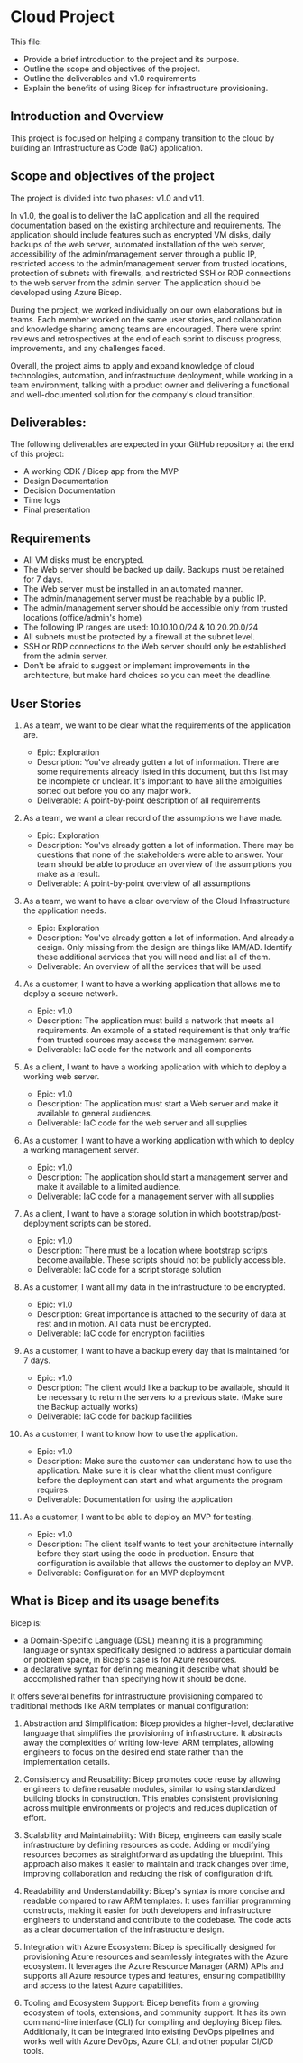 # Cloud Project

This file:

- Provide a brief introduction to the project and its purpose.
- Outline the scope and objectives of the project.
- Outline the deliverables and v1.0 requirements
- Explain the benefits of using Bicep for infrastructure provisioning.

## Introduction and Overview

This project is focused on helping a company transition to the cloud by building an Infrastructure as Code (IaC) application.

## Scope and objectives of the project

The project is divided into two phases: v1.0 and v1.1.

In v1.0, the goal is to deliver the IaC application and all the required documentation based on the existing architecture and requirements. The application should include features such as encrypted VM disks, daily backups of the web server, automated installation of the web server, accessibility of the admin/management server through a public IP, restricted access to the admin/management server from trusted locations, protection of subnets with firewalls, and restricted SSH or RDP connections to the web server from the admin server. The application should be developed using Azure Bicep.

During the project, we worked individually on our own elaborations but in teams. Each member worked on the same user stories, and collaboration and knowledge sharing among teams are encouraged. There were sprint reviews and retrospectives at the end of each sprint to discuss progress, improvements, and any challenges faced.

Overall, the project aims to apply and expand knowledge of cloud technologies, automation, and infrastructure deployment, while working in a team environment, talking with a product owner and delivering a functional and well-documented solution for the company's cloud transition.

## Deliverables:

The following deliverables are expected in your GitHub repository at the end of this project:

- A working CDK / Bicep app from the MVP
- Design Documentation
- Decision Documentation
- Time logs
- Final presentation

## Requirements

- All VM disks must be encrypted.
- The Web server should be backed up daily. Backups must be retained for 7 days.
- The Web server must be installed in an automated manner.
- The admin/management server must be reachable by a public IP.
- The admin/management server should be accessible only from trusted locations (office/admin's home)
- The following IP ranges are used: 10.10.10.0/24 & 10.20.20.0/24
- All subnets must be protected by a firewall at the subnet level.
- SSH or RDP connections to the Web server should only be established from the admin server.
- Don't be afraid to suggest or implement improvements in the architecture, but make hard choices so you can meet the deadline.

## User Stories

1. As a team, we want to be clear what the requirements of the application are.

   - Epic: Exploration
   - Description: You've already gotten a lot of information. There are some requirements already listed in this document, but this list may be incomplete or unclear. It's important to have all the ambiguities sorted out before you do any major work.
   - Deliverable: A point-by-point description of all requirements

2. As a team, we want a clear record of the assumptions we have made.

   - Epic: Exploration
   - Description: You've already gotten a lot of information. There may be questions that none of the stakeholders were able to answer. Your team should be able to produce an overview of the assumptions you make as a result.
   - Deliverable: A point-by-point overview of all assumptions

3. As a team, we want to have a clear overview of the Cloud Infrastructure the application needs.

   - Epic: Exploration
   - Description: You've already gotten a lot of information. And already a design. Only missing from the design are things like IAM/AD. Identify these additional services that you will need and list all of them.
   - Deliverable: An overview of all the services that will be used.

4. As a customer, I want to have a working application that allows me to deploy a secure network.

   - Epic: v1.0
   - Description: The application must build a network that meets all requirements. An example of a stated requirement is that only traffic from trusted sources may access the management server.
   - Deliverable: IaC code for the network and all components

5. As a client, I want to have a working application with which to deploy a working web server.

   - Epic: v1.0
   - Description: The application must start a Web server and make it available to general audiences.
   - Deliverable: IaC code for the web server and all supplies

6. As a customer, I want to have a working application with which to deploy a working management server.

   - Epic: v1.0
   - Description: The application should start a management server and make it available to a limited audience.
   - Deliverable: IaC code for a management server with all supplies

7. As a client, I want to have a storage solution in which bootstrap/post-deployment scripts can be stored.

   - Epic: v1.0
   - Description: There must be a location where bootstrap scripts become available. These scripts should not be publicly accessible.
   - Deliverable: IaC code for a script storage solution

8. As a customer, I want all my data in the infrastructure to be encrypted.

   - Epic: v1.0
   - Description: Great importance is attached to the security of data at rest and in motion. All data must be encrypted.
   - Deliverable: IaC code for encryption facilities

9. As a customer, I want to have a backup every day that is maintained for 7 days.

   - Epic: v1.0
   - Description: The client would like a backup to be available, should it be necessary to return the servers to a previous state. (Make sure the Backup actually works)
   - Deliverable: IaC code for backup facilities

10. As a customer, I want to know how to use the application.

    - Epic: v1.0
    - Description: Make sure the customer can understand how to use the application. Make sure it is clear what the client must configure before the deployment can start and what arguments the program requires.
    - Deliverable: Documentation for using the application

11. As a customer, I want to be able to deploy an MVP for testing.
    - Epic: v1.0
    - Description: The client itself wants to test your architecture internally before they start using the code in production. Ensure that configuration is available that allows the customer to deploy an MVP.
    - Deliverable: Configuration for an MVP deployment

## What is Bicep and its usage benefits

Bicep is:

- a Domain-Specific Language (DSL) meaning it is a programming language or syntax specifically designed to address a particular domain or problem space, in Bicep's case is for Azure resources.
- a declarative syntax for defining meaning it describe what should be accomplished rather than specifying how it should be done.

It offers several benefits for infrastructure provisioning compared to traditional methods like ARM templates or manual configuration:

1. Abstraction and Simplification: Bicep provides a higher-level, declarative language that simplifies the provisioning of infrastructure. It abstracts away the complexities of writing low-level ARM templates, allowing engineers to focus on the desired end state rather than the implementation details.

2. Consistency and Reusability: Bicep promotes code reuse by allowing engineers to define reusable modules, similar to using standardized building blocks in construction. This enables consistent provisioning across multiple environments or projects and reduces duplication of effort.

3. Scalability and Maintainability: With Bicep, engineers can easily scale infrastructure by defining resources as code. Adding or modifying resources becomes as straightforward as updating the blueprint. This approach also makes it easier to maintain and track changes over time, improving collaboration and reducing the risk of configuration drift.

4. Readability and Understandability: Bicep's syntax is more concise and readable compared to raw ARM templates. It uses familiar programming constructs, making it easier for both developers and infrastructure engineers to understand and contribute to the codebase. The code acts as a clear documentation of the infrastructure design.

5. Integration with Azure Ecosystem: Bicep is specifically designed for provisioning Azure resources and seamlessly integrates with the Azure ecosystem. It leverages the Azure Resource Manager (ARM) APIs and supports all Azure resource types and features, ensuring compatibility and access to the latest Azure capabilities.

6. Tooling and Ecosystem Support: Bicep benefits from a growing ecosystem of tools, extensions, and community support. It has its own command-line interface (CLI) for compiling and deploying Bicep files. Additionally, it can be integrated into existing DevOps pipelines and works well with Azure DevOps, Azure CLI, and other popular CI/CD tools.
